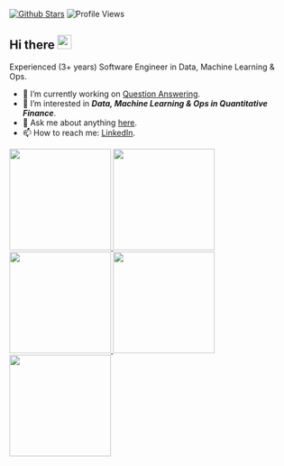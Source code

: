 [![Github Stars](https://img.shields.io/badge/stars-nominate-brightgreen?logo=github)](https://stars.github.com/nominate/)
![Profile Views](https://komarev.com/ghpvc/?username=dksifoua&style=flat)

## Hi there <img src="https://media.giphy.com/media/hvRJCLFzcasrR4ia7z/giphy.gif" width="25px">

Experienced (3+ years) Software Engineer in Data, Machine Learning & Ops.

- 🔭 I’m currently working on [Question Answering](https://github.com/dksifoua/Question-Answering).
- 🌱 I’m interested in ***Data, Machine Learning & Ops in Quantitative Finance***.
- 💬 Ask me about anything [here](https://github.com/dksifoua/dksifoua/issues).
- 📫 How to reach me: [LinkedIn](https://linkedin.com/in/dksifoua).

<a href="https://github.com/dksifoua">
  <img height="180em" src="https://github-readme-stats.vercel.app/api?username=dksifoua&show_icons=true&count_private=true&hide=contribs&custom_title=GitHub%20Stats" />
  <img height="180em" src="https://github-readme-stats.vercel.app/api/top-langs/?username=dksifoua&layout=compact&langs_count=10&hide=Jupyter%20Notebook" />
</a>

<br />

<a href="https://www.credly.com/users/dksifoua/badges">
  <img height="180em" src="https://images.credly.com/size/340x340/images/00634f82-b07f-4bbd-a6bb-53de397fc3a6/image.png" />
  <img height="180em" src="https://images.credly.com/size/680x680/images/0e284c3f-5164-4b21-8660-0d84737941bc/image.png" />
  <img height="180em" src="https://images.credly.com/size/340x340/images/99289602-861e-4929-8277-773e63a2fa6f/image.png" />
</a>

